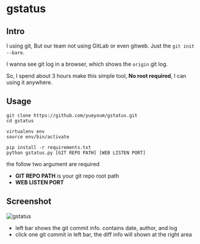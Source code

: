 # gstatus

## Intro

I using git, But our team not using GitLab or even gitweb.
Just the `git init --bare`. 

I wanna see git log in a browser, which shows the `origin` git log.

So, I spend about 3 hours make this simple tool, 
**No root required**,  I can using it anywhere.

## Usage

	git clone https://github.com/yueyoum/gstatus.git
	cd gstatus

	virtualenv env
	source env/bin/activate

	pip install -r requirements.txt
	python gstatus.py [GIT REPO PATH] [WEB LISTEN PORT]

the follow two argument are required

*	**GIT REPO PATH**  is your git repo root path
*	**WEB LISTEN PORT**

## Screenshot

![gstatus](http://i1297.photobucket.com/albums/ag23/yueyoum/gg_zpsc3d3d43b.png)


*	left bar shows the git commit info. contains date, author, and log
*	click one git commit in left bar, the diff info will shown at the right area
